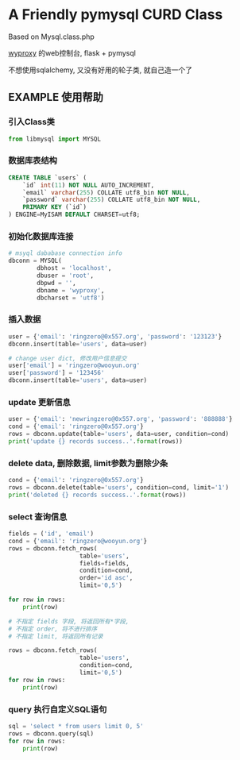 # A Friendly pymysql CURD Class
Based on Mysql.class.php   

[wyproxy](https://github.com/ring04h/wyproxy) 的web控制台, flask + pymysql    
   
不想使用sqlalchemy, 又没有好用的轮子类, 就自己造一个了   
   
## EXAMPLE 使用帮助
### 引入Class类
```python
from libmysql import MYSQL
```

### 数据库表结构   
   
```sql
CREATE TABLE `users` (
    `id` int(11) NOT NULL AUTO_INCREMENT,
    `email` varchar(255) COLLATE utf8_bin NOT NULL,
    `password` varchar(255) COLLATE utf8_bin NOT NULL,
    PRIMARY KEY (`id`)
) ENGINE=MyISAM DEFAULT CHARSET=utf8;
```

### 初始化数据库连接
```python
# msyql dababase connection info
dbconn = MYSQL(
        dbhost = 'localhost', 
        dbuser = 'root', 
        dbpwd = '', 
        dbname = 'wyproxy', 
        dbcharset = 'utf8')
```

### 插入数据
```python
user = {'email': 'ringzero@0x557.org', 'password': '123123'}
dbconn.insert(table='users', data=user)

# change user dict, 修改用户信息提交
user['email'] = 'ringzero@wooyun.org'
user['password'] = '123456'
dbconn.insert(table='users', data=user)
```

### update 更新信息 
```python
user = {'email': 'newringzero@0x557.org', 'password': '888888'}
cond = {'email': 'ringzero@0x557.org'}
rows = dbconn.update(table='users', data=user, condition=cond)
print('update {} records success..'.format(rows))
```

### delete data, 删除数据, limit参数为删除少条
```python
cond = {'email': 'ringzero@0x557.org'}
rows = dbconn.delete(table='users', condition=cond, limit='1')
print('deleted {} records success..'.format(rows))
```

### select 查询信息
```python
fields = ('id', 'email')
cond = {'email': 'ringzero@wooyun.org'}
rows = dbconn.fetch_rows(
                    table='users', 
                    fields=fields, 
                    condition=cond, 
                    order='id asc', 
                    limit='0,5')

for row in rows:
    print(row)

# 不指定 fields 字段, 将返回所有*字段, 
# 不指定 order, 将不进行排序
# 不指定 limit, 将返回所有记录

rows = dbconn.fetch_rows(
                    table='users', 
                    condition=cond,
                    limit='0,5')
for row in rows:
    print(row)
```

### query 执行自定义SQL语句
```python
sql = 'select * from users limit 0, 5'
rows = dbconn.query(sql)
for row in rows:
    print(row)
```